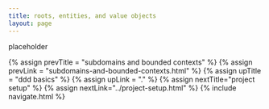 ```yaml
---
title: roots, entities, and value objects
layout: page
---
```


placeholder

{% assign prevTitle = "subdomains and bounded contexts" %}
{% assign prevLink = "subdomains-and-bounded-contexts.html" %}
{% assign upTitle = "ddd basics" %}
{% assign upLink = "." %}
{% assign nextTitle="project setup" %}
{% assign nextLink="../project-setup.html" %}
{% include navigate.html %}

